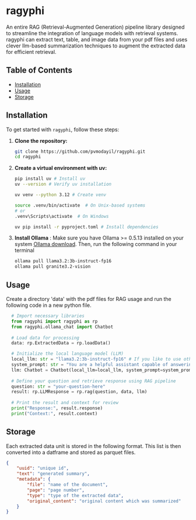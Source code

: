 # ragyphi
An entire RAG (Retrieval-Augmented Generation) pipeline library designed to streamline the integration of language models with retrieval systems.
ragyphi can extract text, table, and image data from your pdf files and uses clever llm-based summarization techniques to augment the extracted data for efficient retrieval. 

## Table of Contents
- [Installation](#installation)
- [Usage](#usage)
- [Storage](#storage)

## Installation

To get started with `ragyphi`, follow these steps:

1. **Clone the repository:**
   ```bash
   git clone https://github.com/pvmodayil/ragyphi.git
   cd ragyphi
   ```
2. **Create a virtual environment with uv:**
   ```bash
   pip install uv # Install uv
   uv --version # Verify uv installation

   uv venv --python 3.12 # Create venv

   source .venv/bin/activate  # On Unix-based systems
   # or
   .venv\Scripts\activate  # On Windows

   uv pip install -r pyproject.toml # Install dependencies
   ```
3. **Install Ollama**
   : Make sure you have Ollama >= 0.5.13 installed on your system [Ollama download](https://ollama.com/download). Then, run the following command in your terminal
   ```bash
   ollama pull llama3.2:3b-instruct-fp16
   ollama pull granite3.2-vision
   ```
## Usage
Create a directory 'data' with the pdf files for RAG usage and run the following code in a new python file.
```python
  # Import necessary libraries
  from ragyphi import ragyphi as rp
  from ragyphi.ollama_chat import Chatbot
  
  # Load data for processing
  data: rp.ExtractedData = rp.loadData()

  # Initialize the local language model (LLM)
  local_llm: str = "llama3.2:3b-instruct-fp16" # If you like to use other models pull them with ollama pull first
  system_prompt: str = "You are a helpful assistant capable of answering scientific questions."
  llm: Chatbot = Chatbot(local_llm=local_llm, system_prompt=system_prompt)
  
  # Define your question and retrieve response using RAG pipeline
  question: str = "your-question-here"
  result: rp.LLMResponse = rp.rag(question, data, llm)
  
  # Print the result and context for review
  print("Response:", result.response)
  print("Context:", result.context)
```
## Storage
Each extracted data unit is stored in the following format. This list is then converted into a datframe and stored as parquet files.
```json
{
    "uuid": "unique id",
    "text": "generated summary",
    "metadata": {
        "file": "name of the document",
        "page": "page number", 
        "type": "type of the extracted data",
        "original_content": "original content which was summarized"
    }
}
